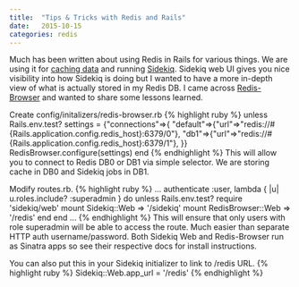```yaml
---
title:  "Tips & Tricks with Redis and Rails"
date: 	2015-10-15
categories: redis
---
```


Much has been written about using Redis in Rails for various things.  We are using it for [caching data](http://guides.rubyonrails.org/caching_with_rails.html) and running [Sidekiq](https://github.com/mperham/sidekiq).  Sidekiq web UI gives you nice visibility into how Sidekiq is doing but I wanted to have a more in-depth view of what is actually stored in my Redis DB.  I came across [Redis-Browser](https://github.com/monterail/redis-browser) and wanted to share some lessons learned.

Create config/initalizers/redis-browser.rb
{% highlight ruby %}
unless Rails.env.test?
  settings = {"connections"=>{
    "default"=>{"url"=>"redis://#{Rails.application.config.redis_host}:6379/0"},
    "db1"=>{"url"=>"redis://#{Rails.application.config.redis_host}:6379/1"},
  }}
  RedisBrowser.configure(settings)
end
{% endhighlight %}
This will allow you to connect to Redis DB0 or DB1 via simple selector.  We are storing cache in DB0 and Sidekiq jobs in DB1.

Modify routes.rb.
{% highlight ruby %}
...
authenticate :user, lambda { |u| u.roles.include? :superadmin } do
  unless Rails.env.test?
    require 'sidekiq/web'
    mount Sidekiq::Web => '/sidekiq'
    mount RedisBrowser::Web => '/redis'
  end
end
...
{% endhighlight %}
This will ensure that only users with role superadmin will be able to access the route.  Much easier than separate HTTP auth username/password.  Both Sidekiq Web and Redis-Browser run as Sinatra apps so see their respective docs for install instructions.

You can also put this in your Sidekiq initializer to link to /redis URL.
{% highlight ruby %}
Sidekiq::Web.app_url = '/redis'
{% endhighlight %}
